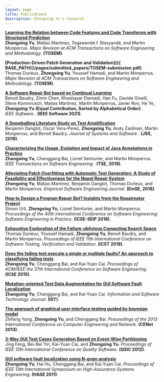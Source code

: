 ```yaml
---
layout: page
title: Publications
description: Zhongxing Yu's research
---
```


<b>[Learning the Relation between Code Features and Code Transforms with Structured Prediction](https://arxiv.org/abs/1907.09282)</b> <br> 
<b>Zhongxing Yu</b>, Matias Martinez, Tegawendé f. Bissyandé, and Martin Monperrus.
<i>Major Revision at ACM Transactions on Software Engineering and Methodology</i>. <b>(TOSEM)</b>. 

<b>[Production-Driven Patch Generation and Validation]({{ BASE_PATH}}/pages/submitted_papers/TOSEM-submission.pdf)</b> <br> 
Thomas Durieux, <b>Zhongxing Yu</b>, Youssef Hamadi, and Martin Monperrus. 
<i>Major Revision at ACM Transactions on Software Engineering and Methodology</i>. <b>(TOSEM)</b>. 

<b>[A Software Repair Bot based on Continual Learning](https://ieeexplore.ieee.org/abstract/document/9393494)</b> <br> 
Benoit Baudry, Zimin Chen, Khashayar Etemadi, Han Fu, Davide Ginelli, Steve Kommrusch, Matias Martinez, Martin Monperrus, Javier Ron, He Ye, <b>Zhongxing Yu</b> <b> (Equal Contribution, Sorted by Alphabetical Order) </b>.  
<i>IEEE Software </i>. <b>(IEEE Software 2021)</b>. 

<b>[A Snowballing Literature Study on Test Amplification](https://www.sciencedirect.com/science/article/pii/S0164121219301736)</b> <br> 
Benjamin Danglot, Oscar Vera-Perez, <b>Zhongxing Yu</b>, Andy Zaidman, Martin Monperrus, and Benoit Baudry.
<i>Journal of Systems and Software </i>. <b>(JSS, 2019)</b>. 

<b>[Characterizing the Usage, Evolution and Impact of Java Annotations in Practice](https://ieeexplore.ieee.org/abstract/document/8686056)</b> <br> 
<b>Zhongxing Yu</b>, Chenggang Bai, Lionel Seinturier, and Martin Monperrus.
<i>IEEE Transactions on Software Engineering </i>. <b>(TSE, 2019)</b>. 

<b>[Alleviating Patch Overfitting with Automatic Test Generation: A Study of Feasibility and Effectiveness for the Nopol Repair System](https://link.springer.com/article/10.1007/s10664-018-9619-4)</b> <br> 
<b>Zhongxing Yu</b>, Matias Martinez, Benjamin Danglot, Thomas Durieux, and Martin Monperrus.
<i>Empirical Software Engineering Journal</i>. <b>(EmSE, 2018)</b>. 

<b>[How to Design a Program Repair Bot? Insights from the Repairnator Project](https://dl.acm.org/citation.cfm?id=3183540)</b> <br> 
Simon Urli, <b>Zhongxing Yu</b>, Lionel Seinturier, and Martin Monperrus.
<i>Proceedings of the 40th International Conference on Software Engineering: Software Engineering in Practice</i>. <b>(ICSE-SEIP 2018)</b>. 

<b>[Exhaustive Exploration of the Failure-oblivious Computing Search Space](https://ieeexplore.ieee.org/abstract/document/8367043)</b> <br> 
Thomas Durieux, Youssef Hamadi, <b>Zhongxing Yu</b>, Benoit Baudry, and Martin Monperrus. 
<i>Proceedings of IEEE 11th International Conference on Software Testing, Verification and Validation</i>. <b>(ICST 2018)</b>.

<b>[Does the failing test execute a single or multiple faults? An approach to classifying failing tests](https://dl.acm.org/citation.cfm?id=2818866)</b> <br> 
<b>Zhongxing Yu</b>, Chenggang Bai, and Kai-Yuan Cai. 
<i>Proceedings of ACM/IEEE the 37th International Conference on Software Engineering</i>. <b>(ICSE 2015)</b>.

<b>[Mutation-oriented Test Data Augmentation for GUI Software Fault Localization](https://www.sciencedirect.com/science/article/pii/S095058491300150X)</b> <br> 
<b>Zhongxing Yu</b>, Chenggang Bai, and Kai-Yuan Cai. 
<i>Information and Software Technology Journal</i>. <b>(IST)</b>.

<b>[The approach of graphical user interface testing guided by bayesian model](https://link.springer.com/chapter/10.1007/978-3-319-01766-2_44)</b> <br> 
Zhifang Yang, <b>Zhongxing Yu</b>, and Chenggang Bai. 
<i>Proceedings of the 2013 International Conference on Computer Engineering and Network</i>. <b>(CENet 2013)</b>.

<b>[3-Way GUI Test Cases Generation Based on Event-Wise Partitioning](https://ieeexplore.ieee.org/abstract/document/6319229)</b> <br> 
Jing Feng, Bei-Bei Yin, Kai-Yuan Cai, and <b>Zhongxing Yu</b>. 
<i>Proceedings of IEEE 12th International Conference on Quality Software</i>. <b>(QSIC 2012)</b>.

<b>[GUI software fault localization using N-gram analysis](https://ieeexplore.ieee.org/abstract/document/6113915)</b> <br> 
<b>Zhongxing Yu</b>, Hai Hu, Chenggang Bai, and Kai-Yuan Cai. 
<i>Proceedings of IEEE 13th International Symposium on High-Assurance Systems Engineering</i>. <b>(HASE 2011)</b>.


<!-- Note: this is how to write a comment in HTML. Everything in here won't show up on your webpage.-->

<!--
To increase the size of the title, use fewer # in front of the paper title.
To decrease the size of the title, use more #. 
To remove the italics, remove the * before and after the description
To remove the underline from the title, remove the <u> tags (<u> and </u>)
-->
